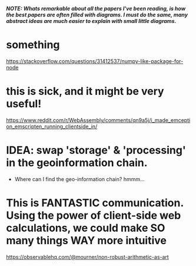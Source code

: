 

***NOTE: Whats remarkable about all the papers I've been reading, is how the best papers are often filled with diagrams. 
I must do the same, many abstract ideas are much easier to explain with small little diagrams.***

# something
https://stackoverflow.com/questions/31412537/numpy-like-package-for-node

# this is sick, and it might be very useful!
https://www.reddit.com/r/WebAssembly/comments/qn9a5j/i_made_emception_emscripten_running_clientside_in/

# IDEA: swap 'storage' & 'processing' in the geoinformation chain.
- Where can I find the geo-information chain? hmmm...

# This is FANTASTIC communication. Using the power of client-side web calculations, we could make SO many things WAY more intuitive
https://observablehq.com/@mourner/non-robust-arithmetic-as-art




